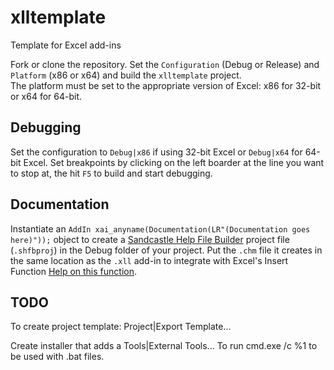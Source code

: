 # xlltemplate

Template for Excel add-ins

Fork or clone the repository. Set the `Configuration` (Debug or Release) and `Platform` (x86 or x64) and build the `xlltemplate` project.  
The platform must be set to the appropriate version of Excel: x86 for 32-bit or x64 for 64-bit.

## Debugging

Set the configuration to `Debug|x86` if using 32-bit Excel or `Debug|x64` for 64-bit Excel.
Set breakpoints by clicking on the left boarder at the line you want to stop at, the hit `F5` to 
build and start debugging.

## Documentation

Instantiate an `AddIn xai_anyname(Documentation(LR"(Documentation goes here)"));` object to create a 
[Sandcastle Help File Builder](https://github.com/EWSoftware/SHFB) project file (`.shfbproj`) in the
Debug folder of your project. Put the `.chm` file it creates in the same location as the `.xll` add-in to
integrate with Excel's Insert Function [Help on this function](https://support.office.com/en-us/article/Insert-Function-74474114-7C7F-43F5-BEC3-096C56E2FB13).

## TODO

To create project template: Project|Export Template...

Create installer that adds a Tools|External Tools... To run cmd.exe /c %1 to be used with .bat files.